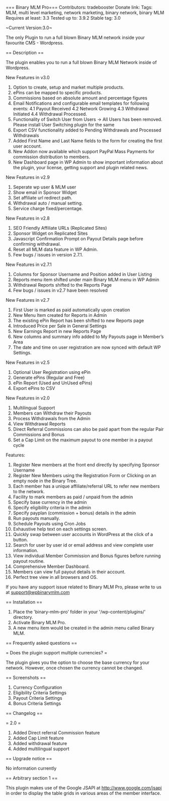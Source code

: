 === Binary MLM Pro===
Contributors: tradebooster
Donate link: 
Tags: MLM, multi level marketing, network marketing, binary network, binary MLM
Requires at least: 3.3
Tested up to: 3.9.2
Stable tag: 3.0

~Current Version:3.0~

The only Plugin to run a full blown Binary MLM network inside your  favourite CMS - Wordpress.

== Description ==

The plugin enables you to run a full blown Binary MLM Network inside of Wordpress.

New Features in v3.0

1. Option to create, setup and market multiple products.
2. ePins can be mapped to specific products.
3. Commissions based on absolute amount and percentage figures
4. Email Notifications and configurable email templates for following events: 4.1 Payout Received 4.2 Network Growing 4.3 Withdrawal Initiated 4.4 Withdrawal Processed.
5. Functionality of Switch User from Users -> All Users has been removed. Please install User Switching plugin for the same
6. Export CSV functionality added to Pending Withdrawals and Processed Withdrawals
7. Added First Name and Last Name fields to the form for creating the first user account.
8. New Addon now available which support PayPal Mass Payments for commission distribution to members.
9. New Dashboard page in WP Admin to show important information about the plugin, your license, getting support and plugin related news.

New Features in v2.9

1. Seperate wp user & MLM user
2. Show email in Sponsor Widget
3. Set affiliate url redirect path.
4. Withdrawal auto / manual setting.
5. Service charge fixed/percentage.

New Features in v2.8

1. SEO Friendly Affiliate URLs (Replicated Sites)
2. Sponsor Widget on Replicated Sites
3. Javascript Confirmation Prompt on Payout Details page before confirming withdrawal.
4. Reset all MLM data feature in WP Admin.
5. Few bugs / issues in version 2.7.1.

New Features in v2.7.1

1. Columns for Sponsor Username and Position added in User Listing
2. Reports menu item shifted under main Binary MLM menu in WP Admin
3. Withdrawal Reports shifted to the Reports Page
4. Few bugs / issues in v2.7 have been resolved

New Features in v2.7

1. First User is marked as paid automatically upon creation
2. New Menu Item created for Reports in Admin
3. The existing ePin Report has been shifted to new Reports page
4. Introduced Price per Sale in General Settings
5. New Earnings Report in new Reports Page
6. New columns and summary info added to My Payouts page in Member’s Area
7. The date and time on user registration are now synced with default WP Settings.

New Features in v2.5

1. Optional User Registration using ePin
2. Generate ePins (Regular and Free)
3. ePin Report (Used and UnUsed ePins)
4. Export ePins to CSV

New Features in v2.0

1. Multilingual Support
2. Members can Withdraw their Payouts
3. Process Withdrawals from the Admin
4. View Withdrawal Reports
5. Direct Referral Commissions can also be paid apart from the regular Pair Commissions and Bonus
6. Set a Cap Limit on the maximum payout to one member in a payout cycle

Features:

1. Register New members at the front end directly by specifying Sponsor Username
2. Register New Members using the Registration Form or Clicking on an empty node in the Binary Tree.
3. Each member has a unique affiliate/referral URL to refer new members to the network.
4. Facility to mark members as paid / unpaid from the admin
5. Specify base currency in the admin
6. Specify eligibility criteria in the admin
7. Specify payplan (commission + bonus) details in the admin
8. Run payouts manually.
9. Schedule Payouts using Cron Jobs
10. Exhaustive help text on each settings screen.
11. Quickly swap between user accounts in WordPress at the click of a button.
12. Search for user by user id or email address and view complete user information.
13. View individual Member Commission and Bonus figures before running payout routine.
14. Comprehensive Member Dashboard.
15. Members can view full payout details in their account.
16. Perfect tree view in all browsers and OS.

If you have any support issue related to Binary MLM Pro, please write to us at <a href="mailto:support@wpbinarymlm.com">support@wpbinarymlm.com</a>

== Installation ==

1. Place the 'binary-mlm-pro' folder in your '/wp-content/plugins/' directory.
2. Activate Binary MLM Pro.
3. A new menu item would be created in the admin menu called Binary MLM.

== Frequently asked questions ==

= Does the plugin support multiple currencies? =

The plugin gives you the option to choose the base currency for your network. However, once chosen the currency cannot be changed.


== Screenshots ==

1. Currency Configuration
2. Eligibility Criteria Settings
3. Payout Criteria Settings
4. Bonus Criteria Settings

== Changelog ==

= 2.0 =
1) Added Direct referral Commission feature
2) Added Cap Limit feature
3) Added withdrawal feature
4) Added multilingual support


== Upgrade notice ==

No information currently

== Arbitrary section 1 ==

This plugin makes use of the Google JSAPI at http://www.google.com/jsapi in order to display the table grids in various areas of the member interface.
